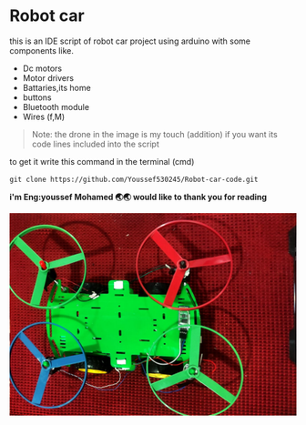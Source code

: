 # Robot car 

this is an IDE script of robot car project using arduino with some components like.

- Dc motors
- Motor drivers
- Battaries,its home
- buttons
- Bluetooth module
- Wires (f,M)

> Note: the drone in the image is my touch (addition) if you want its code lines included into the script

to get it write this command in the terminal (cmd)
```
git clone https://github.com/Youssef530245/Robot-car-code.git
```

**i'm Eng:youssef Mohamed 🌏🌏  would like to thank you for reading**

![Robot car](https://github.com/Youssef530245/Robot-car-code/blob/main/WhatsApp%20Image%202023-04-01%20at%2010.40.21%20PM.jpeg?raw=true "WhatsApp%20Image%202023-04-01%20at%2010.40.21%20PM.jpeg")



